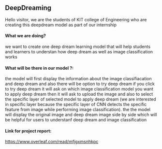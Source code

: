 ## DeepDreaming
Hello visitor, 
we are the students of KIT college of Engineering who are creating this deepdream model as part of our internship
#### What we are doing?
we want to create one deep dream learning model that will help students and learners to understan how deep dream as well as image classification works
#### What will be there in our model ?:
the model will first display the information about the image classifiacation and deep dream and also there will be option to try deep dream if you click to try deep dream it will ask on which image classification model you want to apply deep dream then it will ask to upload the image and also to select the specific layer of selected model to apply deep dream (we are interested in specific layer because the specific layer of CNN detects the specific feature from image while performing image classification). the the model will display the original image and deep dream image side by side which will be helpful for users to understanf deep dream and image classification
#### Link for project report:
https://www.overleaf.com/read/mfjgxmsnhkpc
